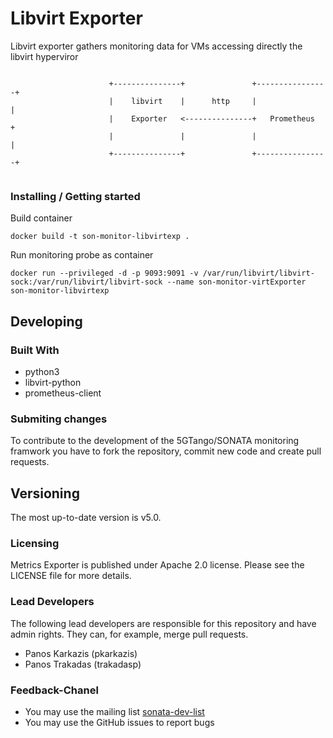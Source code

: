 # Libvirt Exporter

Libvirt exporter gathers monitoring data for VMs accessing directly the libvirt hyperviror

```

                      +---------------+               +----------------+
                      |    libvirt    |      http     |                |
                      |    Exporter   <---------------+   Prometheus   +
                      |               |               |                |
                      +---------------+               +----------------+
                                     
```

### Installing / Getting started

Build container
```
docker build -t son-monitor-libvirtexp .
```

Run monitoring probe as container
```
docker run --privileged -d -p 9093:9091 -v /var/run/libvirt/libvirt-sock:/var/run/libvirt/libvirt-sock --name son-monitor-virtExporter son-monitor-libvirtexp
```

## Developing

### Built With

 * python3
 * libvirt-python
 * prometheus-client
 

### Submiting changes

To contribute to the development of the 5GTango/SONATA monitoring framwork you have to fork the repository, commit new code and create pull requests.

## Versioning

The most up-to-date version is v5.0.

### Licensing

Metrics Exporter is published under Apache 2.0 license. Please see the LICENSE file for more details.

### Lead Developers

The following lead developers are responsible for this repository and have admin rights. They can, for example, merge pull requests.

 * Panos Karkazis  (pkarkazis)
 * Panos Trakadas  (trakadasp)

### Feedback-Chanel

* You may use the mailing list [sonata-dev-list](mailto:sonata-dev@lists.atosresearch.eu)
* You may use the GitHub issues to report bugs

